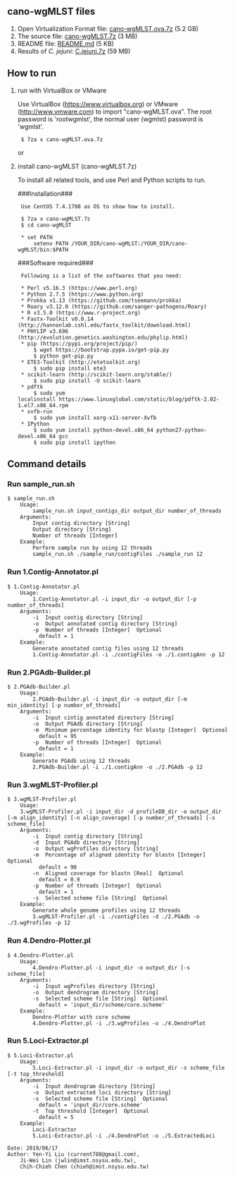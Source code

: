 ## cano-wgMLST files ##

1. Open Virtualization Format file: [cano-wgMLST.ova.7z](http://baccompare.imst.nsysu.edu.tw/download/cano-wgMLST.ova.7z) (5.2 GB)
2. The source file: [cano-wgMLST.7z](http://baccompare.imst.nsysu.edu.tw/download/cano-wgMLST.7z) (3 MB)
3. README file: [README.md](http://baccompare.imst.nsysu.edu.tw/download/README.md) (5 KB)
4. Results of _C. jejuni_: [C.jejuni.7z](http://baccompare.imst.nsysu.edu.tw/download/C.jejuni.7z) (59 MB)

## How to run ##

1. run with VirtualBox or VMware

	Use VirtualBox (<https://www.virtualbox.org>) or VMware (<http://www.vmware.com>) to import "cano-wgMLST.ova".
	The root password is 'rootwgmlst', the normal user (wgmlst) password is 'wgmlst'.

		$ 7za x cano-wgMLST.ova.7z

	or

2. install cano-wgMLST (cano-wgMLST.7z)

	To install all related tools, and use Perl and Python scripts to run.
		
	###Installation###

		Use CentOS 7.4.1708 as OS to show how to install.

		$ 7za x cano-wgMLST.7z
		$ cd cano-wgMLST

		* set PATH
			setenv PATH /YOUR_DIR/cano-wgMLST:/YOUR_DIR/cano-wgMLST/bin:$PATH

	###Software required###

		Following is a list of the softwares that you need:

		* Perl v5.16.3 (https://www.perl.org)
		* Python 2.7.5 (https://www.python.org)
		* Prokka v1.13 (https://github.com/tseemann/prokka)
		* Roary v3.12.0 (https://github.com/sanger-pathogens/Roary)
		* R v3.5.0 (https://www.r-project.org)
		* Fastx-Toolkit v0.0.14 (http://hannonlab.cshl.edu/fastx_toolkit/download.html)
		* PHYLIP v3.696 (http://evolution.genetics.washington.edu/phylip.html)
		* pip (https://pypi.org/project/pip/)
			$ wget https://bootstrap.pypa.io/get-pip.py
			$ python get-pip.py
		* ETE3-Toolkit (http://etetoolkit.org)
			$ sudo pip install ete3
		* scikit-learn (http://scikit-learn.org/stable/)
			$ sudo pip install -U scikit-learn
		* pdftk
			$ sudo yum localinstall https://www.linuxglobal.com/static/blog/pdftk-2.02-1.el7.x86_64.rpm
		* xvfb-run
			$ sudo yum install xorg-x11-server-Xvfb
		* IPython
			$ sudo yum install python-devel.x86_64 python27-python-devel.x86_64 gcc
			$ sudo pip install ipython


## Command details ##
### Run sample_run.sh ###
	
```
$ sample_run.sh
	Usage:
		sample_run.sh input_contigs_dir output_dir number_of_threads
	Arguments:
		Input contig directory [String]
		Output directory [String]
		Number of threads [Integer]
	Example: 
		Perform sample run by using 12 threads
		sample_run.sh ./sample_run/contigFiles ./sample_run 12
```


### Run 1.Contig-Annotator.pl ###
```
$ 1.Contig-Annotator.pl
	Usage:
		1.Contig-Annotator.pl -i input_dir -o output_dir [-p number_of_threads]
	Arguments:
		-i  Input contig directory [String]
		-o  Output annotated contig directory [String]
		-p  Number of threads [Integer]  Optional
		  default = 1
	Example: 
		Generate annotated contig files using 12 threads
		1.Contig-Annotator.pl -i ./contigFiles -o ./1.contigAnn -p 12
```


### Run 2.PGAdb-Builder.pl ###
```
$ 2.PGAdb-Builder.pl 
	Usage:
		2.PGAdb-Builder.pl -i input_dir -o output_dir [-m min_identity] [-p number_of_threads]
	Arguments:
		-i  Input cintig annotated directory [String]
		-o  Output PGAdb directory [String]
		-m  Minimum percentage identity for blastp [Integer]  Optional
		  default = 95
		-p  Number of threads [Integer]  Optional
		  default = 1
	Example: 
		Generate PGAdb using 12 threads
		2.PGAdb-Builder.pl -i ./1.contigAnn -o ./2.PGAdb -p 12
```


### Run 3.wgMLST-Profiler.pl ###
```
$ 3.wgMLST-Profiler.pl 
	Usage:
	3.wgMLST-Profiler.pl -i input_dir -d profileDB_dir -o output_dir [-m align_identity] [-n align_coverage] [-p number_of_threads] [-s scheme_file]
	Arguments:
		-i  Input contig directory [String]
		-d  Input PGAdb directory [String]
		-o  Output wgProfiles directory [String]
		-m  Percentage of aligned identity for blastn [Integer]  Optional
		  default = 90
		-n  Aligned coverage for blastn [Real]  Optional
		  default = 0.9
		-p  Number of threads [Integer]  Optional
		  default = 1
		-s  Selected scheme file [String]  Optional
	Example:
		Generate whole genome profiles using 12 threads
		3.wgMLST-Profiler.pl -i ./contigFiles -d ./2.PGAdb -o ./3.wgProfiles -p 12
```


### Run 4.Dendro-Plotter.pl ###
```
$ 4.Dendro-Plotter.pl 
	Usage:
		4.Dendro-Plotter.pl -i input_dir -o output_dir [-s scheme_file]
	Arguments:
		-i  Input wgProfiles directory [String]
		-o  Output dendrogram directory [String]
		-s  Selected scheme file [String]  Optional
		  default = 'input_dir/scheme/core.scheme'
	Example:
		Dendro-Plotter with core scheme
		4.Dendro-Plotter.pl -i ./3.wgProfiles -o ./4.DendroPlot
```


### Run 5.Loci-Extractor.pl ###
```
$ 5.Loci-Extractor.pl
	Usage:
		5.Loci-Extractor.pl -i input_dir -o output_dir -s scheme_file [-t top_threshold]
	Arguments:
		-i  Input dendrogram directory [String]
		-o  Output extracted loci directory [String]
		-s  Selected scheme file [String]  Optional
		  default = 'input_dir/core.scheme'
		-t  Top threshold [Integer]  Optional
		  default = 5
	Example: 
		Loci-Extractor
		5.Loci-Extractor.pl -i ./4.DendroPlot -o ./5.ExtractedLoci 
```

```
Date: 2019/06/17
Author:	Yen-Yi Liu (current788@gmail.com),
	Ji-Wei Lin (jwlin@imst.nsysu.edu.tw),
	Chih-Chieh Chen (chieh@imst.nsysu.edu.tw)
```
